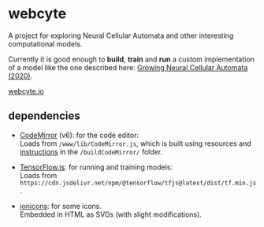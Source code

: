 # webcyte
A project for exploring Neural Cellular Automata and other interesting computational models.

Currently it is good enough to **build**, **train** and **run** a custom implementation of a model like the one described here: [Growing Neural Cellular Automata (2020)](https://distill.pub/2020/growing-ca/).  

[webcyte.io](https://webcyte.io)
 

## dependencies
- [CodeMirror](https://codemirror.net/) (v6): for the code editor:  
    Loads from `/www/lib/CodeMirror.js`, which is built using resources and [instructions](/buildCodeMirror/README.md) in the `/buildCodeMirror/` folder.

- [TensorFlow.js](https://www.tensorflow.org/js): for running and training models:  
    Loads from `https://cdn.jsdelivr.net/npm/@tensorflow/tfjs@latest/dist/tf.min.js`.

- [ionicons](https://github.com/ionic-team/ionicons): for some icons.  
    Embedded in HTML as SVGs (with slight modifications).
